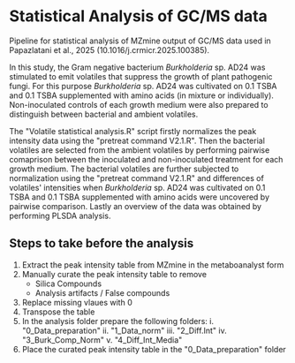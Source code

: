 # Statistical Analysis of GC/MS data
Pipeline for statistical analysis of MZmine output of GC/MS data used in Papazlatani et al., 2025 (10.1016/j.crmicr.2025.100385).

In this study, the Gram negative bacterium _Burkholderia_ sp. AD24 was stimulated to emit volatiles that suppress the growth of plant pathogenic fungi. For this purpose _Burkholderia_ sp. AD24 was cultivated on 0.1 TSBA and 0.1 TSBA supplemented with amino acids (in mixture or individually). Non-inoculated controls of each growth medium were also prepared to distinguish between bacterial and ambient volatiles.

The "Volatile statistical analysis.R" script firstly normalizes the peak intensity data using the "pretreat command V2.1.R". Then the bacterial volatiles are selected from the ambient volatiles by performing pairwise comaprison between the inoculated and non-inoculated treatment for each growth medium.
The bacterial volatiles are further subjected to normalization using the "pretreat command V2.1.R" and differences of volatiles' intensities when _Burkholderia_ sp. AD24 was cultivated on 0.1 TSBA and 0.1 TSBA supplemented with amino acids were uncovered by pairwise comparison.
Lastly an overview of the data was obtained by performing PLSDA analysis.

## Steps to take before the analysis
1. Extract the peak intensity table from MZmine in the metaboanalyst form
2. Manually curate the peak intensity table to remove
     - Silica Compounds
     - Analysis artifacts / False compounds
3. Replace missing vlaues with 0
4. Transpose the table
5.  In the analysis folder prepare the following folders:
    i. "0_Data_preparation"
    ii. "1_Data_norm"
    iii. "2_Diff.Int"
    iv. "3_Burk_Comp_Norm"
    v. "4_Diff_Int_Media"
6. Place the curated peak intensity table in the "0_Data_preparation" folder
